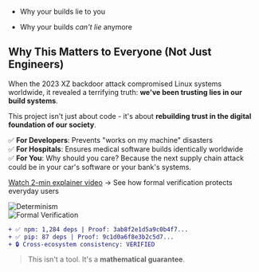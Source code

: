 - Why your builds lie to you  
+ Why your builds 
*can't lie* anymore  

## Why This Matters to Everyone (Not Just Engineers)

When the 2023 XZ backdoor attack compromised Linux systems worldwide, it revealed a terrifying truth: **we've been trusting lies in our build systems**. 

This project isn't just about code - it's about **rebuilding trust in the digital foundation of our society**. 

✅ **For Developers**: Prevents "works on my machine" disasters  
✅ **For Hospitals**: Ensures medical software builds identically worldwide  
✅ **For You**: Why should you care? Because the next supply chain attack could be in your car's software or your bank's systems.

[Watch 2-min explainer video](https://deterministic.dev/explainer.mp4) → See how formal verification protects everyday users

![Determinism](https://img.shields.io/endpoint?url=https%3A%2F%2Fraw.githubusercontent.com%2FArchitectPrime%2Fdeterministic%2Fmain%2Fbadges%2Fdeterminism.json)  
![Formal Verification](https://img.shields.io/endpoint?url=https%3A%2F%2Fraw.githubusercontent.com%2FArchitectPrime%2Fdeterministic%2Fmain%2Fbadges%2Fkani.json)  

```diff
+ ✅ npm: 1,284 deps | Proof: 3ab8f2e1d5a9c0b4f7...  
+ ✅ pip: 87 deps | Proof: 9c1d0a6f8e3b2c5d7...  
+ 🔒 Cross-ecosystem consistency: VERIFIED  
```
> This isn't a tool. It's a **mathematical guarantee**.
